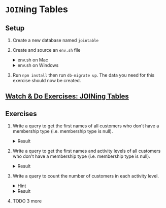 # `JOIN`ing Tables

## Setup

1. Create a new database named `jointable`
1. Create and source an `env.sh` file

    <details><summary>
    env.sh on Mac
    </summary><p>

    ```sh
    export DATABASE_URL=postgresql://postgres@localhost/jointable
    ```

    </p></details>

    <details><summary>
    env.sh on Windows
    </summary><p>

    ```sh
    # Use the password you set during Postgres installation
    export DATABASE_URL=postgresql://postgres:YOUR POSTGRES PASSWORD HERE@localhost/pg_node
    ```

    </p></details>
1. Run `npm install` then run `db-migrate up`. The data you need for this
exercise should now be created.

## [Watch & Do Exercises: JOINing Tables](https://vimeo.com/241210458)

## Exercises

1. Write a query to get the first names of all customers who don't have a membership type
(i.e. membership type is null).

    <details><summary>
    Result
    </summary><p>

    | name_first |
    | ---- |
    | Bam bam |

    </p></details>

1. Write a query to get the first names and activity levels of all customers who don't have a
membership type (i.e. membership type is null).

    <details><summary>
    Result
    </summary><p>

    | name_first |   level|
    |------------|-----------|
    | Bam bam    | Strenuous|

    </p></details>

1. Write a query to count the number of customers in each activity level.

    <details><summary>
    Hint
    </summary><p>

    Join the `customers` table to the `activity_levels` table and use a
    `GROUP BY` clause to count the number of customers for each activity level.

    </p></details>

    <details><summary>
    Result
    </summary><p>

    | level | count |
    | -- | -- |
    | Regular | 2 |
    | Couch potato | 1 |
    | Strenuous | 2 |
    | Moderate | 1 |

    </p></details>

1. TODO 3 more
